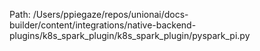 Path: /Users/ppiegaze/repos/unionai/docs-builder/content/integrations/native-backend-plugins/k8s_spark_plugin/k8s_spark_plugin/pyspark_pi.py